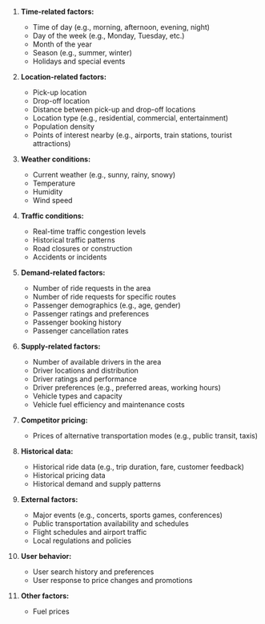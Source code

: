 1. **Time-related factors:**
    - Time of day (e.g., morning, afternoon, evening, night)
    - Day of the week (e.g., Monday, Tuesday, etc.)
    - Month of the year
    - Season (e.g., summer, winter)
    - Holidays and special events

2. **Location-related factors:**
    - Pick-up location
    - Drop-off location
    - Distance between pick-up and drop-off locations
    - Location type (e.g., residential, commercial, entertainment)
    - Population density
    - Points of interest nearby (e.g., airports, train stations, tourist attractions)
      
3. **Weather conditions:**
    - Current weather (e.g., sunny, rainy, snowy)
    - Temperature
    - Humidity
    - Wind speed
  
4. **Traffic conditions:**
    - Real-time traffic congestion levels
    - Historical traffic patterns
    - Road closures or construction
    - Accidents or incidents

5. **Demand-related factors:**
    - Number of ride requests in the area
    - Number of ride requests for specific routes
    - Passenger demographics (e.g., age, gender)
    - Passenger ratings and preferences
    - Passenger booking history
    - Passenger cancellation rates

6. **Supply-related factors:**
    - Number of available drivers in the area
    - Driver locations and distribution
    - Driver ratings and performance
    - Driver preferences (e.g., preferred areas, working hours)
    - Vehicle types and capacity
    - Vehicle fuel efficiency and maintenance costs

7. **Competitor pricing:**
    - Prices of alternative transportation modes (e.g., public transit, taxis)

8. **Historical data:**
    - Historical ride data (e.g., trip duration, fare, customer feedback)
    - Historical pricing data
    - Historical demand and supply patterns

9. **External factors:**
    - Major events (e.g., concerts, sports games, conferences)
    - Public transportation availability and schedules
    - Flight schedules and airport traffic
    - Local regulations and policies

10. **User behavior:**
    - User search history and preferences
    - User response to price changes and promotions

12. **Other factors:**
    - Fuel prices
